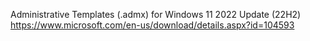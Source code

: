 Administrative Templates (.admx) for Windows 11 2022 Update (22H2) https://www.microsoft.com/en-us/download/details.aspx?id=104593

